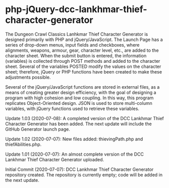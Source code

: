 # php-jQuery-dcc-lankhmar-thief-character-generator
The Dungeon Crawl Classics Lanhkmar Thief Character Generator is designed primarily with PHP and jQuery/JavaScript. The Launch Page has a series of drop-down menus, input fields and checkboxes, where alignments, weapons, armour, gear, character level, etc., are added to the character sheet. When the submit button is entered, the information (variables) is collected through POST methods and added to the character sheet. Several of the variables POSTED modify the values on the character sheet; therefore, jQuery or PHP functions have been created to make these adjustments possible. 

Several of the jQuery/JavaScript functions are stored in external files, as a means of creating greater design efficiency, with the goal of designing a program with high cohesion and low coupling. In this way, this program replicates Object-Oriented design. JSON is used to store multi-column variables, with jQuery functions used to retrieve these variables.

Update 1.03 (2020-07-08): A completed version of the DCC Lankhmar Thief Character Generator has been added.  The next update will include the GitHub Generator launch page.

Update 1.02 (2020-07-07): New files added: thievingPath.php and thiefAbilities.php.

Update 1.01 (2020-07-07): An almost complete version of the DCC Lankhmar Thief Character Generator uploaded.

Initial Commit (2020-07-07): DCC Lankhmar Thief Character Generator repository created.  The repository is currently empty; code will be added in the next update.
